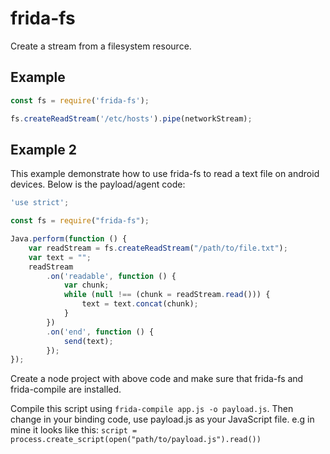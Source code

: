 # frida-fs

Create a stream from a filesystem resource.

## Example

```js
const fs = require('frida-fs');

fs.createReadStream('/etc/hosts').pipe(networkStream);
```
## Example 2

This example demonstrate how to use frida-fs to read a text file on android devices. Below is the payload/agent code:

```JavaScript
'use strict';

const fs = require("frida-fs");

Java.perform(function () {
    var readStream = fs.createReadStream("/path/to/file.txt");
    var text = "";
    readStream
        .on('readable', function () {
            var chunk;
            while (null !== (chunk = readStream.read())) {
                text = text.concat(chunk);
            }
        })
        .on('end', function () {
            send(text);
        });
});
```

Create a node project with above code and make sure that frida-fs and frida-compile are installed.

Compile this script using `frida-compile app.js -o payload.js`.
Then change in your binding code, use payload.js as your JavaScript file. e.g in mine it looks like this:
`script = process.create_script(open("path/to/payload.js").read())`

